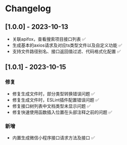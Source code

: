 # Changelog

## [1.0.0] - 2023-10-13

- 关联apifox，查看搜索项目接口列表 ✅
- 生成基本的axios请求及对应ts类型文件以及自定义功能 ✅
- 支持文件路径别名、接口返回值过滤、代码格式化配置 ✅

## [1.0.1] - 2023-10-15

### 修复

- 修复生成文件时，部分类型转换错误问题 ✅
- 修复生成文件时，ESLint插件配置错误问题 ✅
- 修复接口树列表中文档类型未显示问题 ✅
- 修复快速使用函数插入位置在头部注释之前的问题 ✅

### 新增

- 内置生成微信小程序接口请求方法及接口 ✅
